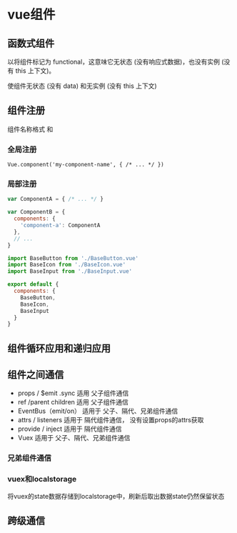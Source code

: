 # vue组件

## 函数式组件

以将组件标记为 functional，这意味它无状态 (没有响应式数据)，也没有实例 (没有 this 上下文)。

使组件无状态 (没有 data) 和无实例 (没有 this 上下文)

## 组件注册

组件名称格式 <my-component-name> 和 <MyComponentName>

### 全局注册

```vue
Vue.component('my-component-name', { /* ... */ })
```

### 局部注册

``` javascript
var ComponentA = { /* ... */ }

var ComponentB = {
  components: {
    'component-a': ComponentA
  },
  // ...
}
```

```javascript
import BaseButton from './BaseButton.vue'
import BaseIcon from './BaseIcon.vue'
import BaseInput from './BaseInput.vue'

export default {
  components: {
    BaseButton,
    BaseIcon,
    BaseInput
  }
}
```

## 组件循环应用和递归应用

## 组件之间通信

* props / $emit .sync 适用 父子组件通信
* ref /parent children 适用 父子组件通信
* EventBus（emit/on） 适用于 父子、隔代、兄弟组件通信
* attrs / listeners 适用于 隔代组件通信， 没有设置props的attrs获取
* provide / inject 适用于 隔代组件通信
* Vuex 适用于 父子、隔代、兄弟组件通信

### 兄弟组件通信

### vuex和localstorage

将vuex的state数据存储到localstorage中，刷新后取出数据state仍然保留状态

## 跨级通信
